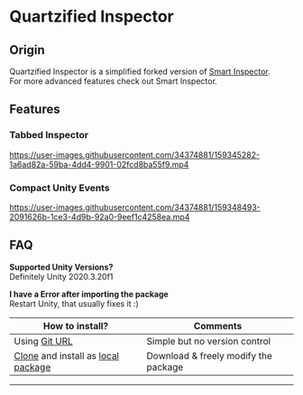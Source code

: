# Quartzified Inspector
 
## Origin
Quartzified Inspector is a simplified forked version of [Smart Inspector](https://github.com/neon-age/Smart-Inspector).  
For more advanced features check out Smart Inspector.

## Features
### Tabbed Inspector
https://user-images.githubusercontent.com/34374881/159345282-1a6ad82a-59ba-4dd4-9901-02fcd8ba55f9.mp4

### Compact Unity Events
https://user-images.githubusercontent.com/34374881/159348493-2091626b-1ce3-4d9b-92a0-9eef1c4258ea.mp4

## FAQ
**Supported Unity Versions?**  
Definitely Unity 2020.3.20f1

**I have a Error after importing the package**  
Restart Unity, that usually fixes it :)

| **How to install?** | Comments |
|-------------|-------------|
| Using [Git URL](https://docs.unity3d.com/Manual/upm-ui-giturl.html) | Simple but no version control |
| [Clone](https://docs.github.com/en/repositories/creating-and-managing-repositories/cloning-a-repository#cloning-a-repository-to-github-desktop) and install as [local package](https://docs.unity3d.com/Manual/upm-ui-local.html) | Download & freely modify the package|
---------------------
